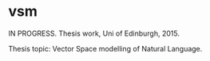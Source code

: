 # vsm
IN PROGRESS. Thesis work, Uni of Edinburgh, 2015.

Thesis topic: Vector Space modelling of Natural Language.

